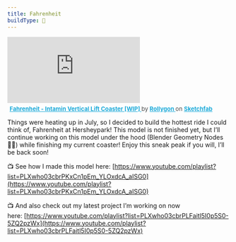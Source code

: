 ```yaml
---
title: Fahrenheit
buildType: 🎢
---
```


<div class="embed-wrapper"> <iframe title="Fahrenheit - Intamin Vertical Lift Coaster [WIP]" frameborder="0" allowfullscreen mozallowfullscreen="true" webkitallowfullscreen="true" allow="autoplay; fullscreen; xr-spatial-tracking" xr-spatial-tracking execution-while-out-of-viewport execution-while-not-rendered web-share src="https://sketchfab.com/models/ed52a51adea94716b27ea4ed5534c8c4/embed"> </iframe> <p style="font-size: 13px; font-weight: normal; margin: 5px; color: #4A4A4A;"> <a href="https://sketchfab.com/3d-models/fahrenheit-intamin-vertical-lift-coaster-wip-ed52a51adea94716b27ea4ed5534c8c4?utm_medium=embed&utm_campaign=share-popup&utm_content=ed52a51adea94716b27ea4ed5534c8c4" target="_blank" rel="nofollow" style="font-weight: bold; color: #1CAAD9;"> Fahrenheit - Intamin Vertical Lift Coaster [WIP] </a> by <a href="https://sketchfab.com/Rollygon?utm_medium=embed&utm_campaign=share-popup&utm_content=ed52a51adea94716b27ea4ed5534c8c4" target="_blank" rel="nofollow" style="font-weight: bold; color: #1CAAD9;"> Rollygon </a> on <a href="https://sketchfab.com?utm_medium=embed&utm_campaign=share-popup&utm_content=ed52a51adea94716b27ea4ed5534c8c4" target="_blank" rel="nofollow" style="font-weight: bold; color: #1CAAD9;">Sketchfab</a></p></div>

Things were heating up in July, so I decided to build the hottest ride I could think of, Fahrenheit at Hersheypark! This model is not finished yet, but I’ll continue working on this model under the hood (Blender Geometry Nodes 😵‍💫) while finishing my current coaster! Enjoy this sneak peak if you will, I’ll be back soon!

📺 See how I made this model here: [https://www.youtube.com/playlist?list=PLXwho03cbrPKxCn1pEm_YLOxdcA_aISG0](https://www.youtube.com/playlist?list=PLXwho03cbrPKxCn1pEm_YLOxdcA_aISG0)

📺 And also check out my latest project I’m working on now here: [https://www.youtube.com/playlist?list=PLXwho03cbrPLFaitl5I0p5S0-5ZQ2pzWx](https://www.youtube.com/playlist?list=PLXwho03cbrPLFaitl5I0p5S0-5ZQ2pzWx)